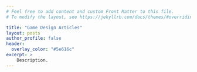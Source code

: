 ```yaml
---
# Feel free to add content and custom Front Matter to this file.
# To modify the layout, see https://jekyllrb.com/docs/themes/#overriding-theme-defaults

title: "Game Design Articles"
layout: posts
author_profile: false
header:
  overlay_color: "#5e616c"
excerpt: >
    Description.
---
```

